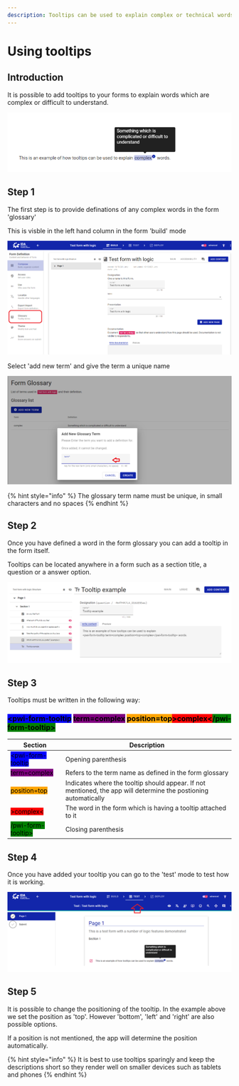 ```yaml
---
description: Tooltips can be used to explain complex or technical words
---
```


# Using tooltips

## Introduction

It is possible to add tooltips to your forms to explain words which are complex or difficult to understand.

![An example of a tooltip to explain the meaning of the word 'complex'](<../../.gitbook/assets/image (299).png>)

## Step 1

The first step is to provide definations of any complex words in the form 'glossary'

This is visble in the left hand column in the form 'build' mode

&#x20;

![](<../../.gitbook/assets/image (307) (1).png>)

Select 'add new term' and give the term a unique name

![](<../../.gitbook/assets/image (304).png>)

{% hint style="info" %}
The glossary term name must be unique, in small characters and no spaces
{% endhint %}

## Step 2

Once you have defined a word in the form glossary you can add a tooltip in the form itself. &#x20;

Tooltips can be located anywhere in a form such as a section title, a question or a answer option.

![Example of a tooltip being added to a question](<../../.gitbook/assets/image (305).png>)

## Step 3

Tooltips must be written in the following way:

### <mark style="background-color:blue;">\<pwi-form-tooltip</mark> <mark style="background-color:purple;">term=complex</mark> <mark style="background-color:orange;">position=top</mark><mark style="background-color:red;">>complex<</mark><mark style="background-color:green;">/pwi-form-tooltip></mark>

| Section                                                         | Description                                                                                                       |
| --------------------------------------------------------------- | ----------------------------------------------------------------------------------------------------------------- |
| <mark style="background-color:blue;">\<pwi-form-tooltip</mark>  | Opening parenthesis                                                                                               |
| <mark style="background-color:purple;">term=complex</mark>      | Refers to the term name as defined in the form glossary                                                           |
| <mark style="background-color:orange;">position=top</mark>      | Indicates where the tooltip should appear.  If not mentioned, the app will determine the postioning automatically |
| <mark style="background-color:red;">>complex<</mark>            | The word in the form which is having a tooltip attached to it                                                     |
| <mark style="background-color:green;">/pwi-form-tooltip></mark> | Closing parenthesis                                                                                               |

## Step 4

Once you have added your tooltip you can go to the 'test' mode to test how it is working.

![](<../../.gitbook/assets/image (306).png>)

## Step 5

It is possible to change the positioning of the tooltip.   In the example above we set the position as 'top'.  However 'bottom', 'left' and 'right' are also possible options. &#x20;

If a position is not mentioned, the app will determine the position automatically.

{% hint style="info" %}
It is best to use tooltips sparingly and keep the descriptions short so they render well on smaller devices such as tablets and phones
{% endhint %}

